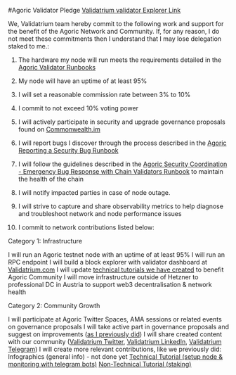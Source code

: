 #Agoric Validator Pledge
[Validatrium validator Explorer Link](https://bigdipper.live/agoric/validators/agoricvaloper1nqy7pllmkelu0x9zymr2jewrdadw4mag75cgyt)

We, Validatrium team hereby commit to the following work and support for the benefit of the Agoric Network and Community. If, for any reason, I do not meet these commitments then I understand that I may lose delegation staked to me.:

1. The hardware my node will run meets the requirements detailed in the [Agoric Validator Runbooks](https://github.com/Agoric/agoric-sdk/wiki/Runbook%...)

2. My node will have an uptime of at least 95%

3. I will set a reasonable commission rate between 3% to 10%

4. I commit to not exceed 10% voting power

5. I will actively participate in security and upgrade governance proposals found on [Commonwealth.im](https://commonwealth.im/agoric)

6. I will report bugs I discover through the process described in the [Agoric Reporting a Security Bug Runbook](https://github.com/Agoric/agoric-sdk/wiki/Runbook%...)

7. I will follow the guidelines described in the [Agoric Security Coordination - Emergency Bug Response with Chain Validators Runbook](https://github.com/Agoric/agoric-sdk/wiki/Runbook%...) to maintain the health of the chain


8. I will notify impacted parties in case of node outage.

9. I will strive to capture and share observability metrics to help diagnose and troubleshoot network and node performance issues

10. I commit to network contributions listed below:

Category 1: Infrastructure

I will run an Agoric testnet node with an uptime of at least 95%
I will run an RPC endpoint
I will build a block explorer with validator dashboard at [Validatrium.com](http://validatrium.com/)
I will update [technical tutorials we have created](https://gist.github.com/Validatrium/2a1ab704e823e50dc08b4bdd8472f278) to benefit Agoric Community
I will move infrastructure outside of Hetzner to professional DC in Austria to support web3 decentralisation & network health

Category 2: Community Growth

I will participate at Agoric Twitter Spaces, AMA sessions or related events on governance proposals
I will take active part in governance proposals and suggest on improvements ([as I previously did](https://discord.com/channels/585576150827532298/961020177716232192/1077593900551770203))
I will share created content with our community ([Validatrium Twitter](https://twitter.com/validatrium), [Validatrium LinkedIn](https://www.linkedin.com/company/validatrium/), [Validatrium Telegram](https://t.me/validatrium))
I will create more relevant contributions, like we previously did:
Infographics (general info) - not done yet
[Technical Tutorial (setup node & monitoring with telegram bots)](https://gist.github.com/Validatrium/2a1ab704e823e50dc08b4bdd8472f278)
[Non-Technical Tutorial (staking)](https://telegra.ph/How-to-Stake-Agoric-Mainnet-10-14)

